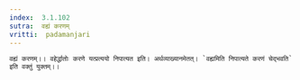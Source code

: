 ```yaml
---
index:  3.1.102
sutra:  वह्यं करणम्
vritti:  padamanjari
---
```


	वह्यं करणम्।। वहेर्द्धातोः करणे यत्प्रत्ययो निपात्यत इति। अर्थव्याख्यानमेतत्। `वह्यमिति निपात्यते करणं चेद्भवति` इति वक्तुं युक्तम्।।
